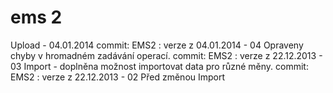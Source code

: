 ﻿ems 2
=====

Upload - 04.01.2014
commit: EMS2 : verze z 04.01.2014 - 04 Opraveny chyby v hromadném zadávání operací.
commit: EMS2 : verze z 22.12.2013 - 03 Import - doplněna možnost importovat data pro různé měny.
commit: EMS2 : verze z 22.12.2013 - 02 Před změnou Import
